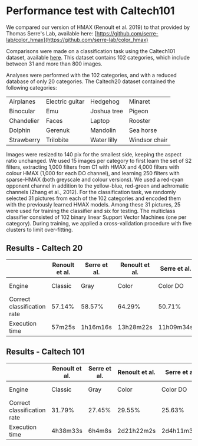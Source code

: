 # Performance test with Caltech101

We compared our version of HMAX (Renoult et al. 2019) to that provided by Thomas Serre's Lab, available here:
[https://github.com/serre-lab/color_hmax](https://github.com/serre-lab/color_hmax)

Comparisons were made on a classification task using the Caltech101 dataset, available [here](http://www.vision.caltech.edu/Image_Datasets/Caltech101/).
This dataset contains 102 categories, which include between 31 and more than 800 images.

Analyses were performed with the 102 categories, and with a reduced database of only 20 categories. 
The Caltech20 dataset contained the following categories:

|            |                 |             |               |
|------------|-----------------|-------------|---------------|
| Airplanes  | Electric guitar | Hedgehog    | Minaret       |
| Binocular  | Emu             | Joshua tree | Pigeon        |
| Chandelier | Faces           | Laptop      | Rooster       |
| Dolphin    | Gerenuk         | Mandolin    | Sea horse     |
| Strawberry | Trilobite       | Water lilly | Windsor chair |

Images were resized to 140 pix for the smallest side, keeping the aspect ratio unchanged. We used 15 images per category to first learn the set of S2 filters, extracting 1,000 filters from C1 with HMAX and 4,000 filters with colour HMAX (1,000 for each DO channel), and learning 250 filters with sparse-HMAX (both greyscale and colour versions). We used a red-cyan opponent channel in addition to the yellow-blue, red-green and achromatic channels (Zhang et al., 2012). For the classification task, we randomly selected 31 pictures from each of the 102 categories and encoded them with the previously learned HMAX models. Among these 31 pictures, 25 were used for training the classifier and six for testing. The multiclass classifier consisted of 102 binary linear Support Vector Machines (one per category). During training, we applied a cross-validation procedure with five clusters to limit over-fitting.

## Results - Caltech 20

|                             | Renoult et al. | Serre et al. | Renoult et al. | Serre et al. | Renoult et al. |
|-----------------------------|----------------|--------------|----------------|--------------|----------------|
| Engine                      | Classic        | Gray         | Color          | Color DO     | Sparse coding  |
| Correct classification rate | 57.14%         | 58.57%       | 64.29%         | 50.71%       | 45.71%         |
| Execution time              | 57m25s         | 1h16m16s     | 13h28m22s      | 11h09m34s    | 2h48m00s        |

## Results - Caltech 101

|                             | Renoult et al. | Serre et al. | Renoult et al. | Serre et al. | Renoult et al. |
|-----------------------------|----------------|--------------|----------------|--------------|----------------|
| Engine                      | Classic        | Gray         | Color          | Color DO     | Sparse coding  |
| Correct classification rate | 31.79%         | 27.45%       | 29.55%         | 25.63%       | --.--%         |
| Execution time              | 4h38m33s       | 6h4m8s       | 2d21h22m2s     | 2d4h11m30s   | -h--m--s       |
